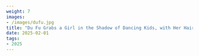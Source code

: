 ```yaml
---
weight: 7
images:
- /images/dufu.jpg
title: "Du Fu Grabs a Girl in the Shadow of Dancing Kids, with Her Hair Blonde and Dresses in the Color of Summer"
date: 2025-02-01
tags:
- 2025
---
```


